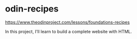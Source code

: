 # odin-recipes
https://www.theodinproject.com/lessons/foundations-recipes

In this project, I'll learn to build a complete website with HTML.